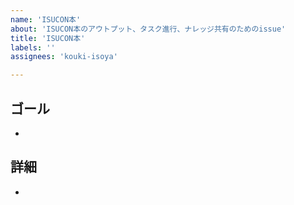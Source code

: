```yaml
---
name: 'ISUCON本'
about: 'ISUCON本のアウトプット、タスク進行、ナレッジ共有のためのissue'
title: 'ISUCON本'
labels: ''
assignees: 'kouki-isoya'

---
```


## ゴール
- 

## 詳細
- 
